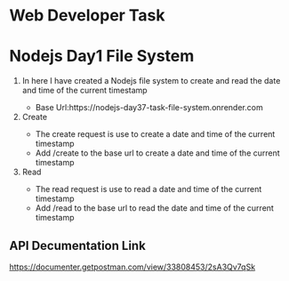 # Web Developer Task 
# Nodejs Day1 File System

<ol>
  <li>In here I have created a Nodejs file system to create and read the date and time of the current timestamp</li>
  <ul>
    <li>Base Url:https://nodejs-day37-task-file-system.onrender.com</li>
  </ul>
  <li>Create</li>
  <ul>
    <li>The create request is use to create a date and time of the current timestamp</li>
    <li>Add /create to the base url to create a date and time of the current timestamp</li>
  </ul>
   <li>Read</li>
  <ul>
    <li>The read request is use to read a date and time of the current timestamp</li>
    <li>Add /read to the base url to read the date and time of the current timestamp</li>
  </ul>
</ol>

## API Decumentation Link
https://documenter.getpostman.com/view/33808453/2sA3Qv7qSk
